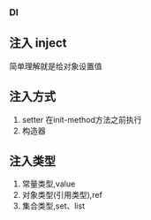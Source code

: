### DI

## 注入 inject
简单理解就是给对象设置值

## 注入方式
1. setter  在init-method方法之前执行
2. 构造器


## 注入类型
1. 常量类型,value
2. 对象类型(引用类型),ref
3. 集合类型,set、list